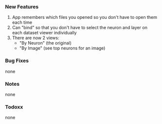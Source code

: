 ### New Features

1. App remembers which files you opened so you don't have to open them each time
2. Can "bind" so that you don't have to select the neuron and layer on each dataset viewer individually
3. There are now 2 views:
   - "By Neuron" (the original)
   - "By Image" (see top neurons for an image)

### Bug Fixes

none 

### Notes

none

### Todoxx

none


